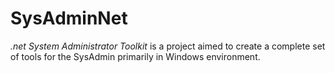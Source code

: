 # SysAdminNet
_.net System Administrator Toolkit_ is a project aimed to create a complete set of tools for the SysAdmin primarily in Windows environment.
